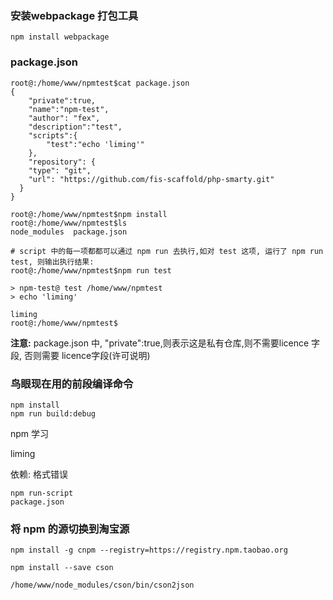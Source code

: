 
### 安装webpackage 打包工具

```
npm install webpackage
```

### package.json

```
root@:/home/www/npmtest$cat package.json 
{
    "private":true,
    "name":"npm-test",
    "author": "fex",
    "description":"test",
    "scripts":{
        "test":"echo 'liming'"
    },
    "repository": {
    "type": "git",
    "url": "https://github.com/fis-scaffold/php-smarty.git"
  }
}

root@:/home/www/npmtest$npm install 
root@:/home/www/npmtest$ls
node_modules  package.json

# script 中的每一项都都可以通过 npm run 去执行,如对 test 这项, 运行了 npm run test, 则输出执行结果:
root@:/home/www/npmtest$npm run test

> npm-test@ test /home/www/npmtest
> echo 'liming'

liming
root@:/home/www/npmtest$
```

**注意:** package.json 中, "private":true,则表示这是私有仓库,则不需要licence 字段, 否则需要 licence字段(许可说明)



### 鸟眼现在用的前段编译命令

```
npm install 
npm run build:debug
```


npm 学习

liming


依赖:
格式错误

```
npm run-script
package.json
```

### 将 npm 的源切换到淘宝源

```
npm install -g cnpm --registry=https://registry.npm.taobao.org

npm install --save cson

/home/www/node_modules/cson/bin/cson2json
```





